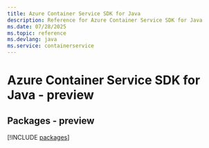 ```yaml
---
title: Azure Container Service SDK for Java
description: Reference for Azure Container Service SDK for Java
ms.date: 07/28/2025
ms.topic: reference
ms.devlang: java
ms.service: containerservice
---
```

# Azure Container Service SDK for Java - preview
## Packages - preview
[!INCLUDE [packages](container-service-index.md)]
